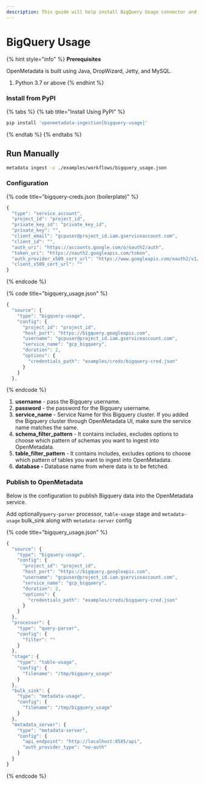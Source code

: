 ```yaml
---
description: This guide will help install BigQuery Usage connector and run manually
---
```


# BigQuery Usage

{% hint style="info" %}
**Prerequisites**

OpenMetadata is built using Java, DropWizard, Jetty, and MySQL.

1. Python 3.7 or above
{% endhint %}

### Install from PyPI

{% tabs %}
{% tab title="Install Using PyPI" %}
```bash
pip install 'openmetadata-ingestion[bigquery-usage]'
```
{% endtab %}
{% endtabs %}

## Run Manually

```bash
metadata ingest -c ./examples/workflows/bigquery_usage.json
```

### Configuration

{% code title="bigquery-creds.json (boilerplate)" %}
```javascript
{
  "type": "service_account",
  "project_id": "project_id",
  "private_key_id": "private_key_id",
  "private_key": "",
  "client_email": "gcpuser@project_id.iam.gserviceaccount.com",
  "client_id": "",
  "auth_uri": "https://accounts.google.com/o/oauth2/auth",
  "token_uri": "https://oauth2.googleapis.com/token",
  "auth_provider_x509_cert_url": "https://www.googleapis.com/oauth2/v1/certs",
  "client_x509_cert_url": ""
}
```
{% endcode %}

{% code title="bigquery_usage.json" %}
```javascript
{
  "source": {
    "type": "bigquery-usage",
    "config": {
      "project_id": "project_id",
      "host_port": "https://bigquery.googleapis.com",
      "username": "gcpuser@project_id.iam.gserviceaccount.com",
      "service_name": "gcp_bigquery",
      "duration": 2,
      "options": {
        "credentials_path": "examples/creds/bigquery-cred.json"
      }
    }
  },
```
{% endcode %}

1. **username** - pass the Bigquery username.
2. **password** - the password for the Bigquery username.
3. **service\_name** - Service Name for this Bigquery cluster. If you added the Bigquery cluster through OpenMetadata UI, make sure the service name matches the same.
4. **schema\_filter\_pattern** - It contains includes, excludes options to choose which pattern of schemas you want to ingest into OpenMetadata.
5. **table\_filter\_pattern** - It contains includes, excludes options to choose which pattern of tables you want to ingest into OpenMetadata.
6. **database -** Database name from where data is to be fetched.

### Publish to OpenMetadata

Below is the configuration to publish Bigquery data into the OpenMetadata service.

Add optionally`query-parser` processor, `table-usage` stage and `metadata-usage` bulk\_sink along with `metadata-server` config

{% code title="bigquery_usage.json" %}
```javascript
{
  "source": {
    "type": "bigquery-usage",
    "config": {
      "project_id": "project_id",
      "host_port": "https://bigquery.googleapis.com",
      "username": "gcpuser@project_id.iam.gserviceaccount.com",
      "service_name": "gcp_bigquery",
      "duration": 2,
      "options": {
        "credentials_path": "examples/creds/bigquery-cred.json"
      }
    }
  },
  "processor": {
    "type": "query-parser",
    "config": {
      "filter": ""
    }
  },
  "stage": {
    "type": "table-usage",
    "config": {
      "filename": "/tmp/bigquery_usage"
    }
  },
  "bulk_sink": {
    "type": "metadata-usage",
    "config": {
      "filename": "/tmp/bigquery_usage"
    }
  },
  "metadata_server": {
    "type": "metadata-server",
    "config": {
      "api_endpoint": "http://localhost:8585/api",
      "auth_provider_type": "no-auth"
    }
  }
}

```
{% endcode %}
